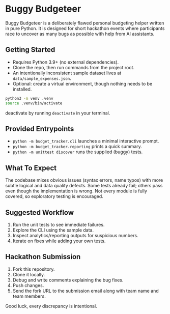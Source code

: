 # Buggy Budgeteer

Buggy Budgeteer is a deliberately flawed personal budgeting helper written in pure Python. It is designed for short hackathon events where participants race to uncover as many bugs as possible with help from AI assistants.

## Getting Started

- Requires Python 3.9+ (no external dependencies).
- Clone the repo, then run commands from the project root.
- An intentionally inconsistent sample dataset lives at `data/sample_expenses.json`.
- Optional: create a virtual environment, though nothing needs to be installed.

```bash
python3 -m venv .venv
source .venv/bin/activate
```

deactivate by running `deactivate` in your terminal.

## Provided Entrypoints

- `python -m budget_tracker.cli` launches a minimal interactive prompt.
- `python -m budget_tracker.reporting` prints a quick summary.
- `python -m unittest discover` runs the supplied (buggy) tests.

## What To Expect

The codebase mixes obvious issues (syntax errors, name typos) with more subtle logical and data quality defects. Some tests already fail; others pass even though the implementation is wrong. Not every module is fully covered, so exploratory testing is encouraged.

## Suggested Workflow

1. Run the unit tests to see immediate failures.
2. Explore the CLI using the sample data.
3. Inspect analytics/reporting outputs for suspicious numbers.
4. Iterate on fixes while adding your own tests.

## Hackathon Submission

1. Fork this repository.
2. Clone it locally.
3. Debug and write comments explaining the bug fixes.
4. Push changes.
5. Send the fork URL to the submission email along with team name and team members.

Good luck, every discrepancy is intentional.
